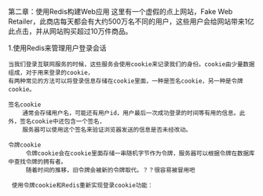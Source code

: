 第二章：使用Redis构建Web应用
    这里有一个虚假的点上网站，Fake Web Retailer，此商店每天都会有大约500万名不同的用户，这些用户会给网站带来1亿
    此点击，并从网站购买超过10万件商品。
    
    
   1.使用Redis来管理用户登录会话
    
    当我们登录互联网服务的时候，这些服务会使用cookie来记录我们的身份。cookie由少量数据组成，对于用来登录的cookie，
    有两种常见的方法可以将登录信息存储在cookie里面，一种是签名cookie，另一种是令牌cookie。
    
    签名cookie
        通常会存储用户名，可能还有用户id，用户最后一次成功登录的时间等有用的信息。此外，签名cookie中还包含一个签名，
        服务器可以使用这个签名来验证浏览器发送的信息是否未经改动。
    
    令牌cookie
         令牌cookie会在cookie里面存储一串随机字节作为令牌，服务器可以根据令牌在数据库中查找令牌的拥有者。
         随着时间的推移，旧令牌会被新的令牌取代。？？很容易被冒用吧
         
     使用令牌cookie和Redis重新实现登录cookie功能：